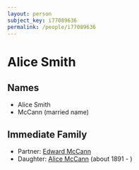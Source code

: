 ```yaml
---
layout: person
subject_key: i77089636
permalink: /people/i77089636
---
```


# Alice Smith

## Names

* Alice Smith
* McCann (married name)

## Immediate Family

* Partner: [Edward McCann](./@91921886@-edward-mccann-b-d.md)
* Daughter: [Alice McCann](./@69495356@-alice-mccann-b1891-d.md) (about 1891 - )

